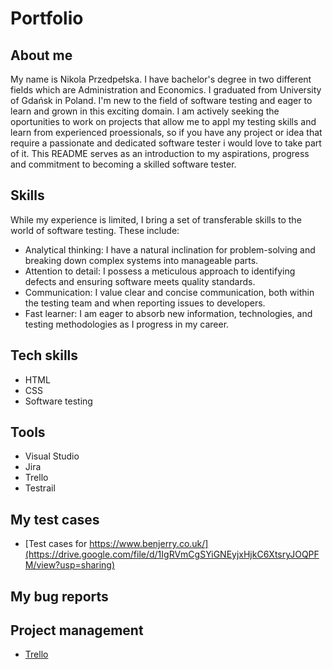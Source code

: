 # Portfolio

## About me 
My name is Nikola Przedpełska. I have bachelor's degree in two different fields which are Administration and Economics. I graduated from University of Gdańsk in Poland. I'm new to the field of software testing and eager to learn and grown in this exciting domain. I am actively seeking the oportunities to work on projects that allow me to appl my testing skills and learn from experienced proessionals, so if you have any project or idea that require a passionate and dedicated software tester i would love to take part of it. This README serves as an introduction to my aspirations, progress and commitment to becoming a skilled software tester. 

## Skills

While my experience is limited, I bring a set of transferable skills to the world of software testing. These include:
* Analytical thinking: I have a natural inclination for problem-solving and breaking down complex systems into manageable parts.
* Attention to detail: I possess a meticulous approach to identifying defects and ensuring software meets quality standards.
* Communication: I value clear and concise communication, both within the testing team and when reporting issues to developers.
* Fast learner: I am eager to absorb new information, technologies, and testing methodologies as I progress in my career.

## Tech skills

* HTML
* CSS
* Software testing

## Tools

* Visual Studio
* Jira
* Trello
* Testrail

## My test cases
* [Test cases for https://www.benjerry.co.uk/](https://drive.google.com/file/d/1IgRVmCgSYiGNEyjxHjkC6XtsryJOQPFM/view?usp=sharing)

## My bug reports

## Project management

* [Trello](https://trello.com/b/5gfAvqac/abckosmetycznepl)

